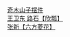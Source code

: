  
[奇木山子摆件](http://www.dianyue.me/archives/111/ksur7eyp0ucrvmfv/)  
[王卫东 路石【欣瓢】](http://www.dianyue.me/archives/028/a29t93rtyinqnntj/)  
[张新【六方菱花】](http://www.dianyue.me/archives/104/93ruwf7ie7dgp5cm/)